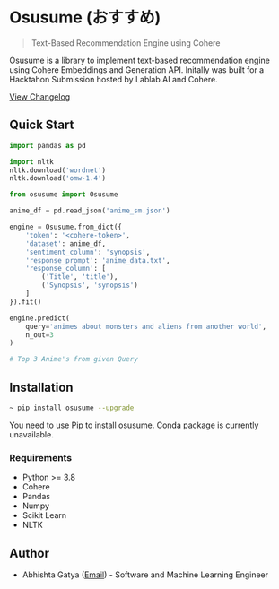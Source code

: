 # Osusume (おすすめ)

> Text-Based Recommendation Engine using Cohere

Osusume is a library to implement text-based recommendation engine using Cohere Embeddings and Generation API. 
Initally was built for a Hacktahon Submission hosted by Lablab.AI and Cohere.

[View Changelog](https://github.com/abhishtagatya/osusume/blob/master/CHANGELOG.md)

## Quick Start

```python
import pandas as pd

import nltk
nltk.download('wordnet')
nltk.download('omw-1.4')

from osusume import Osusume

anime_df = pd.read_json('anime_sm.json')

engine = Osusume.from_dict({
    'token': '<cohere-token>',
    'dataset': anime_df,
    'sentiment_column': 'synopsis',
    'response_prompt': 'anime_data.txt',
    'response_column': [
        ('Title', 'title'),
        ('Synopsis', 'synopsis')
    ]
}).fit()

engine.predict(
    query='animes about monsters and aliens from another world', 
    n_out=3
)

# Top 3 Anime's from given Query

```

## Installation

```bash
~ pip install osusume --upgrade
```
You need to use Pip to install osusume. Conda package is currently unavailable.

### Requirements
* Python >= 3.8
* Cohere
* Pandas
* Numpy
* Scikit Learn
* NLTK

## Author
* Abhishta Gatya ([Email](mailto:abhishtagatya@yahoo.com)) - Software and Machine Learning Engineer
